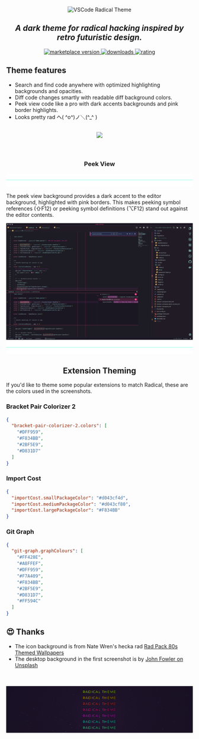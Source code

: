 <br />
<div align="center">
  <img src="https://danhedgecock.com/Radical.png" alt="VSCode Radical Theme" />
</div>

<h2 align="center">
  <em>A dark theme for radical hacking inspired by retro futuristic design.</em>
</h2>

<p align="center">
  <!-- marketplace version -->
  <a href="https://marketplace.visualstudio.com/items?itemName=dhedgecock.radical-vscode">
    <img alt="marketplace version" src="https://img.shields.io/vscode-marketplace/v/dhedgecock.radical-vscode.svg?maxAge=3600&style=for-the-badge&labelColor=1C1E26&color=a8ffef">
  </a>
  <!-- downloads -->
  <a href="https://marketplace.visualstudio.com/items?itemName=dhedgecock.radical-vscode">
    <img alt="downloads" src="https://img.shields.io/visual-studio-marketplace/d/dhedgecock.radical-vscode.svg?maxAge=3600&style=for-the-badge&labelColor=1C1E26&color=ff428e">
  </a>
  <!-- rating -->
  <a href="https://marketplace.visualstudio.com/items?itemName=dhedgecock.radical-vscode">
    <img alt="rating" src="https://img.shields.io/visual-studio-marketplace/stars/dhedgecock.radical-vscode.svg?maxAge=86400&style=for-the-badge&labelColor=1C1E26&color=864df8">
  </a>
</p>

## Theme features

- Search and find code anywhere with optimized highlighting backgrounds and
  opacities.
- Diff code changes smartly with readable diff background colors.
- Peek view code like a pro with dark accents backgrounds and pink border
  highlights.
- Looks pretty rad ヘ( ^o^)ノ＼(^\_^ )

<br />

<div align="center">
  <img
    src="https://danhedgecock.com/main-screenshot.png"
  />
</div>

<br />
<br />

<h3 align="center">
  <strong>
    Peek View
  </strong>
</h3>

<div align="center">
  <img
    src="https://raw.githubusercontent.com/dhedgecock/radical-vscode/master/assets/blue-hr.png"
    role="presentation"
  />
</div>

The peek view background provides a dark accent to the editor background,
highlighted with pink borders. This makes peeking symbol references (⇧F12) or
peeking symbol definitions (⌥F12) stand out against the editor contents.

<div align="center">
  <img
    src="https://raw.githubusercontent.com/dhedgecock/radical-vscode/master/assets/peek-colors.png"
    role="presentation"
  />
</div>

<!-- <h3 align="center">
  <strong>
    Diff backgrounds
  </strong>
</h3>

Diff background color use a very low opacity for readability when using the diff
editor.

<div align="center">
  <img
    src="https://raw.githubusercontent.com/dhedgecock/radical-vscode/master/assets/diff-colors.png"
    alt="Red and green backgrounds are readable"
  />
</div>

<h3 align="center">
  <strong>
    Highlighting
  </strong>
</h3>

<div align="center">
  <img
    src="https://raw.githubusercontent.com/dhedgecock/radical-vscode/master/assets/blue-hr.png"
    role="presentation"
  />
</div>

Highlighting theming is intended to provide useful highlighting colors while
maintaining readability. Many of the highlights can occur at the same time, so
colors were chosen that could be overlain using opacities.

<div align="center">
  <img
    src="https://raw.githubusercontent.com/dhedgecock/radical-vscode/master/assets/selection-colors.png"
    alt="current selection highlight is a light visible"
  />
  <img
    src="https://raw.githubusercontent.com/dhedgecock/radical-vscode/master/assets/highlight-colors.png"
    alt="current find match highlight is visible"
  />
</div> -->

<div align="center">
  <img
    src="https://raw.githubusercontent.com/dhedgecock/radical-vscode/master/assets/blue-hr.png"
  />
</div>

<h2 align="center">
  <strong>
    Extension Theming
  </strong>
</h2>

If you'd like to theme some popular extensions to match Radical, these are the
colors used in the screenshots.

### Bracket Pair Colorizer 2

```json
{
  "bracket-pair-colorizer-2.colors": [
    "#DFF959",
    "#F834BB",
    "#2BF5E9",
    "#D831D7"
  ]
}
```

### Import Cost

```json
{
  "importCost.smallPackageColor": "#d043cf4d",
  "importCost.mediumPackageColor": "#d043cf80",
  "importCost.largePackageColor": "#F834BB"
}
```

### Git Graph

```json
{
  "git-graph.graphColours": [
    "#FF428E",
    "#A8FFEF",
    "#DFF959",
    "#F7A409",
    "#F834BB",
    "#2BF5E9",
    "#D831D7",
    "#FF594C"
  ]
}
```

## 😍 Thanks

- The icon background is from Nate Wren's hecka rad
  [Rad Pack 80s Themed Wallpapers](https://natewren.com/rad-pack-80s-themed-hd-wallpapers/)
- The desktop background in the first screenshot is by
  [John Fowler on Unsplash](https://unsplash.com/photos/RsRTIofe0HE)

<br />
<br />

<div align="center">
  <img src="./assets/neons.png" role="presentation" />
</div>
